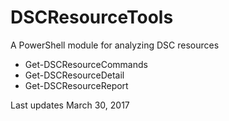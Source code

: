 # DSCResourceTools
A PowerShell module for analyzing DSC resources

* Get-DSCResourceCommands
* Get-DSCResourceDetail
* Get-DSCResourceReport

Last updates March 30, 2017
